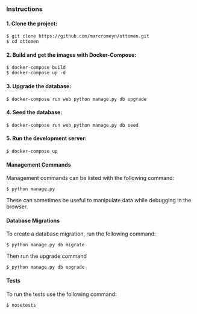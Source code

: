 

### Instructions

#### 1. Clone the project:

    $ git clone https://github.com/marcromeyn/ottomen.git
    $ cd ottomen

#### 2. Build and get the images with Docker-Compose:

    $ docker-compose build
    $ docker-compose up -d
    
#### 3. Upgrade the database:

    $ docker-compose run web python manage.py db upgrade
    
#### 4. Seed the database:

    $ docker-compose run web python manage.py db seed
    
#### 5. Run the development server:

    $ docker-compose up


#### Management Commands

Management commands can be listed with the following command:

    $ python manage.py

These can sometimes be useful to manipulate data while debugging in the browser.    


#### Database Migrations

To create a database migration, run the following command:

    $ python manage.py db migrate
    
Then run the upgrade command

    $ python manage.py db upgrade


#### Tests

To run the tests use the following command:

    $ nosetests
